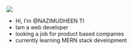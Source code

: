 ![](https://twitter.com/NazimudheenT/header_photo)

- Hi, I’m @NAZIMUDHEEN TI
- Iam a web developer 
- looking a job for product based companies
- currently learning MERN stack development
